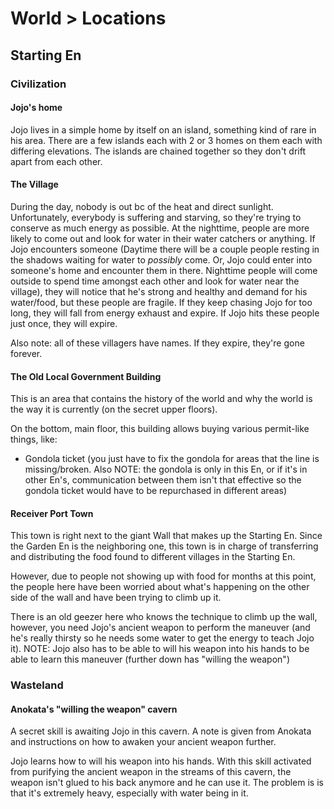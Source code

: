 # World > Locations

## Starting En

### Civilization

#### Jojo's home

Jojo lives in a simple home by itself on an island, something kind of rare in his area. There are a few islands each with 2 or 3 homes on them each with differing elevations. The islands are chained together so they don't drift apart from each other.


#### The Village

During the day, nobody is out bc of the heat and direct sunlight. Unfortunately, everybody is suffering and starving, so they're trying to conserve as much energy as possible. At the nighttime, people are more likely to come out and look for water in their water catchers or anything. If Jojo encounters someone (Daytime there will be a couple people resting in the shadows waiting for water to *possibly* come. Or, Jojo could enter into someone's home and encounter them in there. Nighttime people will come outside to spend time amongst each other and look for water near the village), they will notice that he's strong and healthy and demand for his water/food, but these people are fragile. If they keep chasing Jojo for too long, they will fall from energy exhaust and expire. If Jojo hits these people just once, they will expire.

Also note: all of these villagers have names. If they expire, they're gone forever.


#### The Old Local Government Building

This is an area that contains the history of the world and why the world is the way it is currently (on the secret upper floors).

On the bottom, main floor, this building allows buying various permit-like things, like:

- Gondola ticket (you just have to fix the gondola for areas that the line is missing/broken. Also NOTE: the gondola is only in this En, or if it's in other En's, communication between them isn't that effective so the gondola ticket would have to be repurchased in different areas)


#### Receiver Port Town

This town is right next to the giant Wall that makes up the Starting En. Since the Garden En is the neighboring one, this town is in charge of transferring and distributing the food found to different villages in the Starting En.

However, due to people not showing up with food for months at this point, the people here have been worried about what's happening on the other side of the wall and have been trying to climb up it.

There is an old geezer here who knows the technique to climb up the wall, however, you need Jojo's ancient weapon to perform the maneuver (and he's really thirsty so he needs some water to get the energy to teach Jojo it).
    NOTE: Jojo also has to be able to will his weapon into his hands to be able to learn this maneuver (further down has "willing the weapon")


### Wasteland

#### Anokata's "willing the weapon" cavern

A secret skill is awaiting Jojo in this cavern. A note is given from Anokata and instructions on how to awaken your ancient weapon further.

Jojo learns how to will his weapon into his hands. With this skill activated from purifying the ancient weapon in the streams of this cavern, the weapon isn't glued to his back anymore and he can use it. The problem is is that it's extremely heavy, especially with water being in it.




